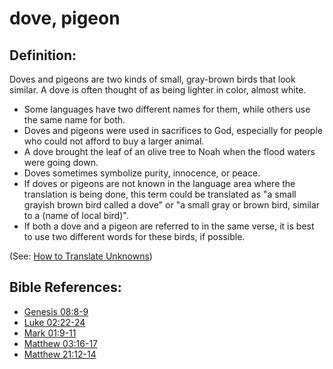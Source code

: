 # dove, pigeon #

## Definition: ##

Doves and pigeons are two kinds of small, gray-brown birds that look similar. A dove is often thought of as being lighter in color, almost white.

* Some languages have two different names for them, while others use the same name for both.
* Doves and pigeons were used in sacrifices to God, especially for people who could not afford to buy a larger animal.
* A dove brought the leaf of an olive tree to Noah when the flood waters were going down.
* Doves sometimes symbolize purity, innocence, or peace.
* If doves or pigeons are not known in the language area where the translation is being done, this term could be translated as "a small grayish brown bird called a dove" or "a small gray or brown bird, similar to a (name of local bird)".
* If both a dove and a pigeon are referred to in the same verse, it is best to use two different words for these birds, if possible.

(See: [How to Translate Unknowns](en/ta-vol1/translate/man/translate-unknown))



## Bible References: ##

* [Genesis 08:8-9](en/tn/gen/help/08/08)
* [Luke 02:22-24](en/tn/luk/help/02/22)
* [Mark 01:9-11](en/tn/mrk/help/01/09)
* [Matthew 03:16-17](en/tn/mat/help/03/16)
* [Matthew 21:12-14](en/tn/mat/help/21/12)